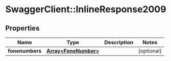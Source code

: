 # SwaggerClient::InlineResponse2009

## Properties
Name | Type | Description | Notes
------------ | ------------- | ------------- | -------------
**fonenumbers** | [**Array&lt;FoneNumber&gt;**](FoneNumber.md) |  | [optional] 


